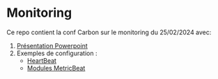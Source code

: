 # Monitoring

Ce repo contient la conf Carbon sur le monitoring du 25/02/2024 avec:

1. [Présentation Powerpoint](conf/Conf%20Monitoring.pptx)
2. Exemples de configuration :
   - [HeartBeat](src/monitors.d/example-app.http.yml)
   - [Modules MetricBeat](src/modules.d)
